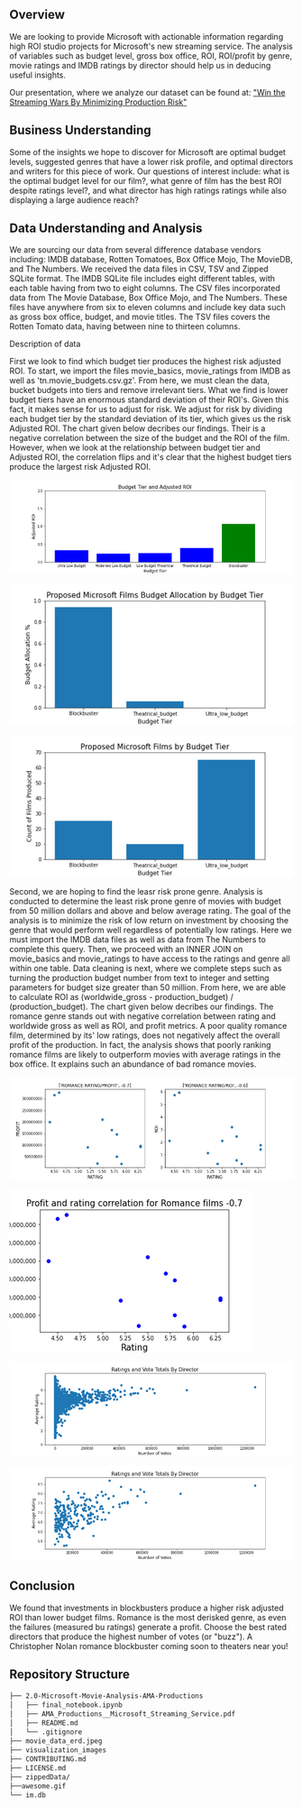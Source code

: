 ## Overview

We are looking to provide Microsoft with actionable information regarding high ROI studio projects for Microsoft's new streaming service. The analysis of variables such as budget level, gross box office, ROI, ROI/profit by genre, movie ratings and IMDB ratings by director should help us in deducing useful insights. 

Our presentation, where we analyze our dataset can be found at:
["Win the Streaming Wars By Minimizing Production Risk"](AMA_Productions__Microsoft_Streaming_Service.pdf)

## Business Understanding

Some of the insights we hope to discover for Microsoft are optimal budget levels, suggested genres that have a lower risk profile, and optimal directors and writers for this piece of work. Our questions of interest include: what is the optimal budget level for our film?, what genre of film has the best ROI despite ratings level?, and what director has high ratings ratings while also displaying a large audience reach?

## Data Understanding and Analysis

We are sourcing our data from several difference database vendors including: IMDB database, Rotten Tomatoes, Box Office Mojo, The MovieDB, and The Numbers. We received the data files in CSV, TSV and Zipped SQLite format. The IMDB SQLite file includes eight different tables, with each table having from two to eight columns. The CSV files incorporated data from The Movie Database, Box Office Mojo, and The Numbers. These files have anywhere from six to eleven columns and include key data such as gross box office, budget, and movie titles. The TSV files covers the Rotten Tomato data, having between nine to thirteen columns.

Description of data

First we look to find which budget tier produces the highest risk adjusted ROI. To start, we import the files movie_basics, movie_ratings from IMDB as well as  'tn.movie_budgets.csv.gz'. From here, we must clean the data, bucket budgets into tiers and remove irrelevant tiers. What we find is lower budget tiers have an enormous standard deviation of their ROI's. Given this fact, it makes sense for us to adjust for risk. We adjust for risk by dividing each budget tier by the standard deviation of its tier, which gives us the risk Adjusted ROI. The chart given below decribes our findings. Their is a negative correlation between the size of the budget and the ROI of the film. However, when we look at the relationship between budget tier and Adjusted ROI, the correlation flips and it's clear that the highest budget tiers produce the largest risk Adjusted ROI.


![Budget Tier and Adjusted ROI](visualization_images/Budget_Tier_and_Adjusted_ROI.png)

![Proposed Microsoft Budget Allocation By Budget Tier](visualization_images/Proposed_Microsoft_Films_Budget_Allocation_by_Budget_Tier.png)

![Proposed Microsoft Films By Budget Tier](visualization_images/Proposed_Microsoft_Films_by_Budget_Tier.png)

Second, we are hoping to find the leasr risk prone genre. Analysis is conducted to determine the least risk prone genre of movies with budget from 50 million dollars and above and below average rating. The goal of the analysis is to minimize the risk of low return on investment by choosing the genre that would perform well regardless of potentially low ratings. Here we must import the IMDB data files as well as data from The Numbers to complete this query. Then, we proceed with an INNER JOIN on movie_basics and movie_ratings to have access to the ratings and genre all within one table. Data cleaning is next, where we complete steps such as turning the production budget number from text to integer and setting parameters for budget size greater than 50 million. From here, we are able to calculate ROI as (worldwide_gross - production_budget) / (production_budget). The chart given below decribes our findings. The romance genre stands out with negative correlation between rating and worldwide gross as well as ROI, and profit metrics. A poor quality romance film, determined by its' low ratings, does not negatively affect the overall profit of the production. In fact, the analysis shows that poorly ranking romance films are likely to outperform movies with average ratings in the box office. It explains such an abundance of bad romance movies.

![Ratings Correlation to Profit and ROI](visualization_images/Profit_and_ROI_rating_correlation.png)

![Profit and Ratings Correlation](visualization_images/Profit_and_rating_correlation.png)





![Ratings and Vote Totals By Director](visualization_images/Ratings_and_Vote_unfiltered.png)

![Ratings and Vote Totals By Director](visualization_images/Ratings_and_Vote_filtered.png)



## Conclusion

We found that investments in blockbusters produce a higher risk adjusted ROI than lower budget films. Romance is the most derisked genre, as even the failures (measured bu ratings) generate a profit. Choose the best rated directors that produce the highest number of votes (or "buzz"). A Christopher Nolan romance blockbuster coming soon to theaters near you!


## Repository Structure

```
├── 2.0-Microsoft-Movie-Analysis-AMA-Productions
│   ├── final_notebook.ipynb
│   ├── AMA_Productions__Microsoft_Streaming_Service.pdf
│   ├── README.md
│   └── .gitignore
├── movie_data_erd.jpeg
├── visualization_images
├── CONTRIBUTING.md
├── LICENSE.md
├── zippedData/
├──awesome.gif
└── im.db
```

